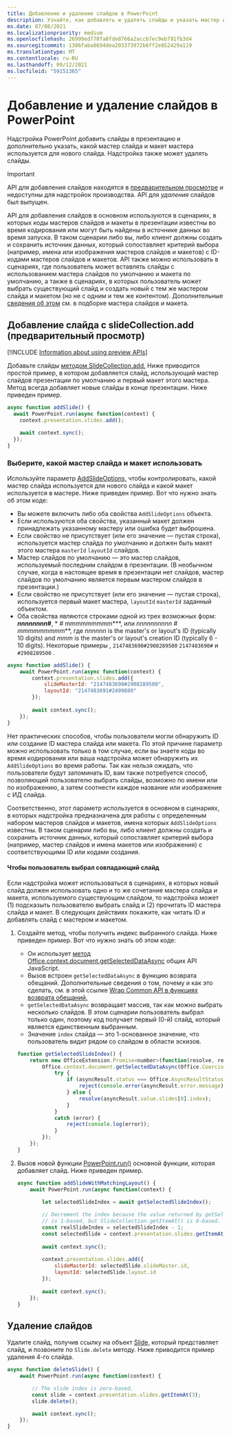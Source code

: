 ```yaml
---
title: Добавление и удаление слайдов в PowerPoint
description: Узнайте, как добавлять и удалять слайды и указать мастер и макет новых слайдов.
ms.date: 07/08/2021
ms.localizationpriority: medium
ms.openlocfilehash: 26999ed770fa8fde8766a2accb7ec9eb791fb3d4
ms.sourcegitcommit: 1306faba8694dea203373972b6ff2e852429a119
ms.translationtype: MT
ms.contentlocale: ru-RU
ms.lasthandoff: 09/12/2021
ms.locfileid: "59151365"
---
```

# <a name="add-and-delete-slides-in-powerpoint"></a>Добавление и удаление слайдов в PowerPoint

Надстройка PowerPoint добавить слайды в презентацию и дополнительно указать, какой мастер слайда и макет мастера используется для нового слайда. Надстройка также может удалять слайды.

> [!IMPORTANT]
> API для добавления слайдов находятся в [предварительном просмотре](../reference/requirement-sets/powerpoint-preview-apis.md) и недоступны для надстройок производства. API для *удаления* слайдов был выпущен.

API для добавления слайдов в основном используются в сценариях, в которых коды мастеров слайдов и макеты в презентации известны во время кодирования или могут быть найдены в источнике данных во время запуска. В таком сценарии либо вы, либо клиент должны создать и сохранить источник данных, который сопоставляет критерий выбора (например, имена или изображения мастеров слайдов и макетов) с ID-кодами мастеров слайдов и макетов. API также можно использовать в сценариях, где пользователь может вставлять слайды с использованием мастера слайдов по умолчанию и макета по умолчанию, а также в сценариях, в которых пользователь может выбрать существующий слайд и создать новый с тем же мастером слайда и макетом (но не с одним и тем же контентом). Дополнительные [сведения об этом](#select-which-slide-master-and-layout-to-use) см. в подборке мастера слайдов и макета.

## <a name="add-a-slide-with-slidecollectionadd-preview"></a>Добавление слайда с slideCollection.add (предварительный просмотр)

[!INCLUDE [Information about using preview APIs](../includes/using-preview-apis-host.md)]

Добавьте слайды [методом SlideCollection.add.](/javascript/api/powerpoint/powerpoint.slidecollection#add_options_) Ниже приводится простой пример, в котором добавляется слайд, использующий мастер слайдов презентации по умолчанию и первый макет этого мастера. Метод всегда добавляет новые слайды в конце презентации. Ниже приведен пример.

```javascript
async function addSlide() {
  await PowerPoint.run(async function(context) {
    context.presentation.slides.add();

    await context.sync();
  });
}
```

### <a name="select-which-slide-master-and-layout-to-use"></a>Выберите, какой мастер слайда и макет использовать

Используйте параметр [AddSlideOptions,](/javascript/api/powerpoint/powerpoint.addslideoptions) чтобы контролировать, какой мастер слайда используется для нового слайда и какой макет используется в мастере. Ниже приведен пример. Вот что нужно знать об этом коде:

- Вы можете включить либо оба свойства `AddSlideOptions` объекта.
- Если используются оба свойства, указанный макет должен принадлежать указанному мастеру или ошибка будет выброшена.
- Если свойство не присутствует (или его значение — пустая строка), используется мастер слайда по умолчанию и должен быть макет этого мастера `masterId` `layoutId` слайдов.
- Мастер слайдов по умолчанию — это мастер слайдов, используемый последним слайдом в презентации. (В необычном случае, когда в настоящее время в презентации нет слайдов, мастер слайдов по умолчанию является первым мастером слайдов в презентации.)
- Если свойство не присутствует (или его значение — пустая строка), используется первый макет мастера, `layoutId` `masterId` заданный объектом.
- Оба свойства являются строками одной из трех возможных форм: ***nnnnnnnn*#**, * *#* mmmmmmmmm***, или **_nnnnnnnnnn_ #* mmmmmmmmm***, где *nnnnnn* is the master's or layout's ID (typically 10 digits) and *mmm* is the master's or layout's creation ID (typically 6 - 10 digits). Некоторые примеры , `2147483690#2908289500` `2147483690#` и `#2908289500` .

```javascript
async function addSlide() {
    await PowerPoint.run(async function(context) {
        context.presentation.slides.add({
            slideMasterId: "2147483690#2908289500",
            layoutId: "2147483691#2499880"
        });
    
        await context.sync();
    });
}
```

Нет практических способов, чтобы пользователи могли обнаружить ID или создание ID мастера слайда или макета. По этой причине параметр можно использовать только в том случае, если вы знаете коды во время кодирования или ваша надстройка может обнаружить их `AddSlideOptions` во время работы. Так как нельзя ожидать, что пользователи будут запоминать ID, вам также потребуется способ, позволяющий пользователю выбрать слайды, возможно по имени или по изображению, а затем соотнести каждое название или изображение с ИД слайда.

Соответственно, этот параметр используется в основном в сценариях, в которых надстройка предназначена для работы с определенным набором мастеров слайдов и макетов, имена которых `AddSlideOptions` известны. В таком сценарии либо вы, либо клиент должны создать и сохранить источник данных, который сопоставляет критерий выбора (например, мастер слайдов и имена макетов или изображения) с соответствующими ID или кодами создания.

#### <a name="have-the-user-choose-a-matching-slide"></a>Чтобы пользователь выбрал совпадающий слайд

Если надстройка может использоваться в сценариях, в которых новый слайд должен использовать одно  и то же сочетание мастера слайда и макета, используемого существующим слайдом, то надстройка может (1) подсказыть пользователю выбрать слайд и (2) прочитать ID мастера слайда и макет. В следующих действиях покажите, как читать ID и добавлять слайд с мастером и макетом.

1. Создайте метод, чтобы получить индекс выбранного слайда. Ниже приведен пример. Вот что нужно знать об этом коде:

    - Он использует [метод Office.context.document.getSelectedDataAsync](/javascript/api/office/office.document#getSelectedDataAsync_coercionType__callback_) общих API JavaScript.
    - Вызов встроен `getSelectedDataAsync` в функцию возврата обещаний. Дополнительные сведения о том, почему и как это сделать, см. в этой ссылке [Wrap Common API в функциях возврата обещаний.](../develop/asynchronous-programming-in-office-add-ins.md#wrap-common-apis-in-promise-returning-functions)
    - `getSelectedDataAsync` возвращает массив, так как можно выбрать несколько слайдов. В этом сценарии пользователь выбрал только один, поэтому код получает первый (0-й) слайд, который является единственным выбранным.
    - Значение `index` слайда — это 1-основанное значение, что пользователь видит рядом со слайдом в области эскизов.

    ```javascript
    function getSelectedSlideIndex() {
        return new OfficeExtension.Promise<number>(function(resolve, reject) {
            Office.context.document.getSelectedDataAsync(Office.CoercionType.SlideRange, function(asyncResult) {
                try {
                    if (asyncResult.status === Office.AsyncResultStatus.Failed) {
                        reject(console.error(asyncResult.error.message));
                    } else {
                        resolve(asyncResult.value.slides[0].index);
                    }
                } 
                catch (error) {
                    reject(console.log(error));
                }
            });
        });
    }
    ```

2. Вызов новой функции [PowerPoint.run()](/javascript/api/powerpoint#PowerPoint_run_batch_) основной функции, которая добавляет слайд. Ниже приведен пример.

    ```javascript
    async function addSlideWithMatchingLayout() {
        await PowerPoint.run(async function(context) {
    
            let selectedSlideIndex = await getSelectedSlideIndex();
        
            // Decrement the index because the value returned by getSelectedSlideIndex()
            // is 1-based, but SlideCollection.getItemAt() is 0-based.
            const realSlideIndex = selectedSlideIndex - 1;
            const selectedSlide = context.presentation.slides.getItemAt(realSlideIndex).load("slideMaster/id, layout/id");
        
            await context.sync();
        
            context.presentation.slides.add({
                slideMasterId: selectedSlide.slideMaster.id,
                layoutId: selectedSlide.layout.id
            });
        
            await context.sync();
        });
    }
    ```

## <a name="delete-slides"></a>Удаление слайдов

Удалите слайд, получив ссылку на объект [Slide,](/javascript/api/powerpoint/powerpoint.slide) который представляет слайд, и позвоните по `Slide.delete` методу. Ниже приводится пример удаления 4-го слайда.

```javascript
async function deleteSlide() {
    await PowerPoint.run(async function(context) {

        // The slide index is zero-based. 
        const slide = context.presentation.slides.getItemAt(3);
        slide.delete();

        await context.sync();
    });
}
```
